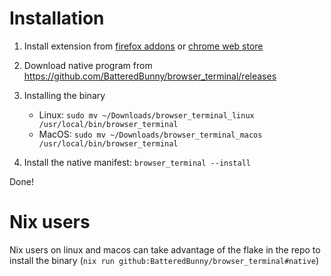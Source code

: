 # Installation

1. Install extension from [firefox addons](https://addons.mozilla.org/en-US/firefox/addon/browser_terminal/) or [chrome web store](https://chrome.google.cm/webstore/detail/browser-terminal/nbnfihffeffdhcbblmekelobgmdccfnl)

2. Download native program from https://github.com/BatteredBunny/browser_terminal/releases
3. Installing the binary
    - Linux: ``sudo mv ~/Downloads/browser_terminal_linux /usr/local/bin/browser_terminal``
    - MacOS: ``sudo mv ~/Downloads/browser_terminal_macos  /usr/local/bin/browser_terminal``
4. Install the native manifest: ```browser_terminal --install```

Done!

# Nix users
Nix users on linux and macos can take advantage of the flake in the repo to install the binary (`nix run github:BatteredBunny/browser_terminal#native`)